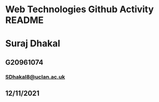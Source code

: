 # Web Technologies Github Activity README
# Suraj Dhakal
## G20961074
### SDhakal8@uclan.ac.uk
## 12/11/2021